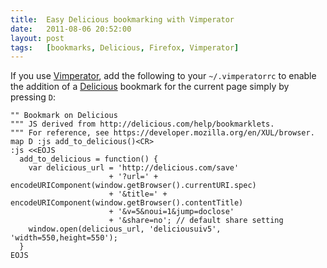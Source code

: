 ```yaml
---
title:  Easy Delicious bookmarking with Vimperator
date:   2011-08-06 20:52:00
layout: post
tags:   [bookmarks, Delicious, Firefox, Vimperator]
---
```

If you use [Vimperator][vimperator], add the following to your `~/.vimperatorrc` to enable the
addition of a [Delicious][delicious] bookmark for the current page simply by pressing `D`:

    "" Bookmark on Delicious
    """ JS derived from http://delicious.com/help/bookmarklets.
    """ For reference, see https://developer.mozilla.org/en/XUL/browser.
    map D :js add_to_delicious()<CR>
    :js <<EOJS
      add_to_delicious = function() {
        var delicious_url = 'http://delicious.com/save'
                          + '?url=' + encodeURIComponent(window.getBrowser().currentURI.spec)
                          + '&title=' + encodeURIComponent(window.getBrowser().contentTitle)
                          + '&v=5&noui=1&jump=doclose'
                          + '&share=no'; // default share setting
        window.open(delicious_url, 'deliciousuiv5', 'width=550,height=550');
      }
    EOJS

[vimperator]: http://vimperator.org/trac/wiki/Vimperator
[delicious]:  http://delicious.com/
